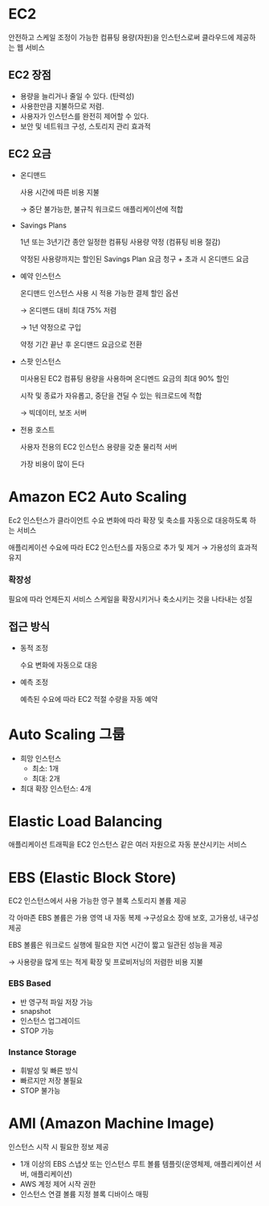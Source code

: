 # EC2

안전하고 스케일 조정이 가능한 컴퓨팅 용량(자원)을 인스턴스로써 클라우드에 제공하는 웹 서비스

## EC2 장점

- 용량을 늘리거나 줄일 수 있다. (탄력성)
- 사용한만큼 지불하므로 저렴.
- 사용자가 인스턴스를 완전히 제어할 수 있다.
- 보안 및 네트워크 구성, 스토리지 관리 효과적

## EC2 요금

- 온디맨드

    사용 시간에 따른 비용 지불

    → 중단 불가능한, 불규칙 워크로드 애플리케이션에 적합

- Savings Plans

    1년 또는 3년기간 종안 일정한 컴퓨팅 사용량 약정 (컴퓨팅 비용 절감)

    약정된 사용량까지는 할인된 Savings Plan 요금 청구 + 초과 시 온디맨드 요금

- 예약 인스턴스

    온디맨드 인스턴스 사용 시 적용 가능한 결제 할인 옵션

    → 온디맨드 대비 최대 75% 저렴

    → 1년 약정으로 구입

    약정 기간 끝난 후 온디맨드 요금으로 전환

- 스팟 인스턴스

    미사용된 EC2 컴퓨팅 용량을 사용하며 온디멘드 요금의 최대 90% 할인

    시작 및 종료가 자유롭고, 중단을 견딜 수 있는 워크로드에 적합

    → 빅데이터, 보조 서버

- 전용 호스트

    사용자 전용의 EC2 인스턴스 용량을 갖춘 물리적 서버

    가장 비용이 많이 든다

# Amazon EC2 Auto Scaling

Ec2 인스턴스가 클라이언트 수요 변화에 따라 확장 및 축소를 자동으로 대응하도록 하는 서비스

애플리케이션 수요에 따라 EC2 인스턴스를 자동으로 추가 및 제거 → 가용성의 효과적 유지

### 확장성

필요에 따라 언제든지 서비스 스케일을 확장시키거나 축소시키는 것을 나타내는 성질

## 접근 방식

- 동적 조정

    수요 변화에 자동으로 대응

- 예측 조정

    예측된 수요에 따라 EC2 적절 수량을 자동 예약

# Auto Scaling 그룹

- 희망 인스턴스
    - 최소: 1개
    - 최대: 2개
- 최대 확장 인스턴스: 4개

# Elastic Load Balancing

애플리케이션 트래픽을 EC2 인스턴스 같은 여러 자원으로 자동 분산시키는 서비스

# EBS (Elastic Block Store)

EC2 인스턴스에서 사용 가능한 영구 블록 스토리지 볼륨 제공

각 아마존 EBS 볼륨은 가용 영역 내 자동 복제 →구성요소 장애 보호, 고가용성, 내구성 제공

EBS 볼륨은 워크로드 실행에 필요한 지연 시간이 짧고 일관된 성능을 제공

→ 사용량을 많게 또는 적게 확장 및 프로비저닝의 저렴한 비용 지불

### EBS Based

- 반 영구적 파일 저장 가능
- snapshot
- 인스턴스 업그레이드
- STOP 가능

### Instance Storage

- 휘발성 및 빠른 방식
- 빠르지만 저장 불필요
- STOP 불가능

# AMI (Amazon Machine Image)

인스턴스 시작 시 필요한 정보 제공

- 1개 이상의 EBS 스냅샷 또는 인스턴스 루트 볼륨 템플릿(운영체제, 애플리케이션 서버, 애플리케이션)
- AWS 계정 제어 시작 권한
- 인스턴스 연결 볼륨 지정 블록 디바이스 매핑
